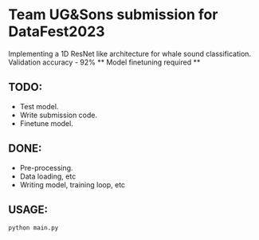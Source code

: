 # Team UG&Sons submission for DataFest2023

Implementing a 1D ResNet like architecture for whale sound classification.
Validation accuracy - 92% ** Model finetuning required **

## TODO:
* Test model.
* Write submission code.
* Finetune model.

## DONE:
* Pre-processing.
* Data loading, etc
* Writing model, training loop, etc

## USAGE:

```python main.py```

